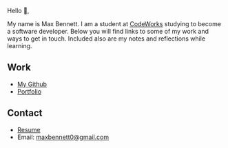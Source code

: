 Hello 👋, 

My name is Max Bennett. I am a student at [CodeWorks](https://boisecodeworks.com) studying to become a software developer. Below you will find links to some of my work and ways to get in touch. Included also are my notes and reflections while learning. 

## Work

  + [My Github](https://github.com/maxbennett0)
  + [Portfolio](https://maxbennett0.github.io/)

## Contact

  + [Resume](https://maxbennett0.github.io/resume)
  + Email: maxbennett0@gmail.com
  
